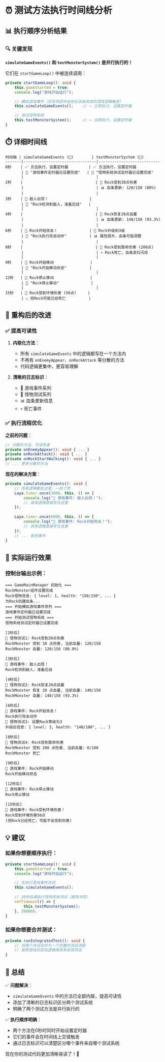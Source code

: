 # ⏰ 测试方法执行时间线分析

## 📊 **执行顺序分析结果**

### 🔍 **关键发现**

**`simulateGameEvents()` 和 `testMonsterSystem()` 是并行执行的！**

它们在 `startGameLoop()` 中被连续调用：
```typescript
private startGameLoop(): void {
    this.gameStarted = true;
    console.log("游戏开始运行");

    // 模拟游戏事件（实际项目中这些应该由具体的游戏逻辑触发）
    this.simulateGameEvents();    // ← 立即执行，设置定时器

    // 测试怪物系统
    this.testMonsterSystem();     // ← 立即执行，设置定时器
}
```

## ⏱️ **详细时间线**

```
时间轴 | simulateGameEvents (🎯)        | testMonsterSystem (🧪)
-------|--------------------------------|---------------------------
0秒    | ✅ 方法执行，设置定时器         | ✅ 方法执行，设置定时器
       | 📝 "游戏事件定时器已设置完成"   | 📝 "怪物系统测试定时器已设置完成"
       |                                |
2秒    |                                | 🧪 Rock受到30点伤害
       |                                | 📊 血条更新: 120/150 (80%)
       |                                |
3秒    | 🎯 敌人出现！                  |
       | 📝 "Rock检测到敌人，准备应战"   |
       |                                |
4秒    |                                | 🧪 Rock恢复20点血量
       |                                | 📊 血条更新: 140/150 (93.3%)
       |                                |
6秒    | 🎯 Rock开始攻击！              | 🧪 Rock升级到3级
       | 📝 "Rock执行攻击动作"          | 📊 属性提升，血条可能调整
       |                                |
8秒    |                                | 🧪 Rock受到致命伤害 (200点)
       |                                | 💀 Rock死亡，血条变红闪烁
       |                                |
9秒    | 🎯 Rock开始移动                |
       | 📝 "Rock开始移动状态"          |
       |                                |
12秒   | 🎯 Rock停止移动                |
       | 📝 "Rock停止移动"              |
       |                                |
15秒   | 🎯 Rock受到环境伤害 (50点)     |
       | ⚠️ 但Rock可能已经死亡          |
```

## 🎯 **重构后的改进**

### ✅ **提高可读性**

1. **内联化方法**：
   - 所有 `simulateGameEvents` 中的逻辑都写在一个方法内
   - 不再有 `onEnemyAppear`、`onRockAttack` 等分散的方法
   - 代码逻辑更集中，更容易理解

2. **清晰的日志标识**：
   - 🎯 游戏事件系列
   - 🧪 怪物测试系列
   - 📊 血条更新信息
   - 💀 死亡事件

### ✅ **执行流程优化**

**之前的问题**：
```typescript
// 分散的方法，可读性差
private onEnemyAppear(): void { ... }
private onRockAttack(): void { ... }
private onRockStartWalking(): void { ... }
// ... 更多分散的方法
```

**现在的解决方案**：
```typescript
private simulateGameEvents(): void {
    // 所有逻辑都在这里，一目了然
    Laya.timer.once(3000, this, () => {
        console.log("🎯 游戏事件: 敌人出现！");
        // 具体逻辑直接写在这里
    });
    
    Laya.timer.once(6000, this, () => {
        console.log("🎯 游戏事件: Rock开始攻击！");
        // 具体逻辑直接写在这里
    });
    // ... 其他事件
}
```

## 🔧 **实际运行效果**

### 控制台输出示例：

```
=== GameMainManager 初始化 ===
RockMonster组件设置完成
Rock怪物信息: { level: 1, health: "150/150", ... }
为Rock创建血条...
=== 开始模拟游戏事件序列 ===
游戏事件定时器已设置完成
=== 开始测试怪物系统 ===
怪物系统测试定时器已设置完成

[2秒后]
🧪 怪物测试1: Rock受到30点伤害
RockMonster 受到 30 点伤害, 当前血量: 120/150
RockMonster 血量: 120/150 (80.0%)

[3秒后]
🎯 游戏事件: 敌人出现！
Rock检测到敌人，准备应战

[4秒后]
🧪 怪物测试2: Rock恢复20点血量
RockMonster 恢复 20 点血量, 当前血量: 140/150
RockMonster 血量: 140/150 (93.3%)

[6秒后]
🎯 游戏事件: Rock开始攻击！
Rock执行攻击动作
🧪 怪物测试3: 设置Rock等级为3
升级后信息: { level: 3, health: "140/180", ... }

[8秒后]
🧪 怪物测试4: Rock受到致命伤害
RockMonster 受到 200 点伤害, 当前血量: 0/180
RockMonster 死亡

[9秒后]
🎯 游戏事件: Rock开始移动
Rock开始移动状态

[12秒后]
🎯 游戏事件: Rock停止移动
Rock停止移动

[15秒后]
🎯 游戏事件: Rock受到环境伤害！
Rock受到环境伤害50点
(但Rock已经死亡，可能不会受到伤害)
```

## 💡 **建议**

### 如果你想要顺序执行：

```typescript
private startGameLoop(): void {
    this.gameStarted = true;
    console.log("游戏开始运行");

    // 先执行游戏事件测试
    this.simulateGameEvents();
    
    // 20秒后再执行怪物系统测试（避免冲突）
    setTimeout(() => {
        this.testMonsterSystem();
    }, 20000);
}
```

### 如果你想要合并测试：

```typescript
private runIntegratedTest(): void {
    // 将两个测试合并为一个完整的测试流程
    // 按照游戏的实际逻辑顺序来安排测试
}
```

## 🎉 **总结**

✅ **问题解决**：
- `simulateGameEvents` 中的方法已全部内联，提高可读性
- 添加了清晰的日志标识区分两个测试系统
- 明确了两个测试方法是并行执行的

✅ **执行顺序明确**：
- 两个方法在0秒时同时开始设置定时器
- 它们的事件会在时间线上交错触发
- 通过日志标识可以清楚区分哪个事件来自哪个测试系统

现在你的测试代码更加清晰易读了！🎯
